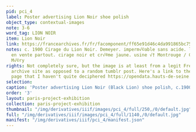```yaml
---
pid: pci_4
label: Poster advertising Lion Noir shoe polish
object_type: contextual-images
note: 3-6
word_tag: LION NOIR
item: Lion Noir
link: https://francearchives.fr/fr/facomponent/ff65e91d46c4da991865bc7520b3e8ae07643271
notes: c. 1900 Cirage du Lion Noir. Demeyer. imperm√©able sans acide. le seul bon
  en vente partout. cirage noir et cr√®me jaune. usine √† Montrouge / Ch[arles] L[ouis]
  M√©ry
rights: Not completely sure, but the image is at least from a legit French government
  archive site as opposed to a random tumblr post. Here's a link to the permissions
  page that I haven't quite deciphered https://opendata.hauts-de-seine.fr/page/licences/
selection: 
caption: 'Poster advertising Lion Noir (Black Lion) shoe polish, c.1900. '
order: '3'
layout: paris-project-exhibition
collection: paris-project-exhibition
thumbnail: "/img/derivatives/iiif/images/pci_4/full/250,/0/default.jpg"
full: "/img/derivatives/iiif/images/pci_4/full/1140,/0/default.jpg"
manifest: "/img/derivatives/iiif/pci_4/manifest.json"
---
```

